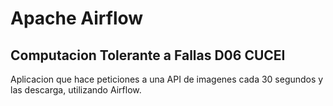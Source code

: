 # Apache Airflow
## Computacion Tolerante a Fallas D06 CUCEI
Aplicacion que hace peticiones a una API de imagenes cada 30 segundos y las descarga, utilizando Airflow.